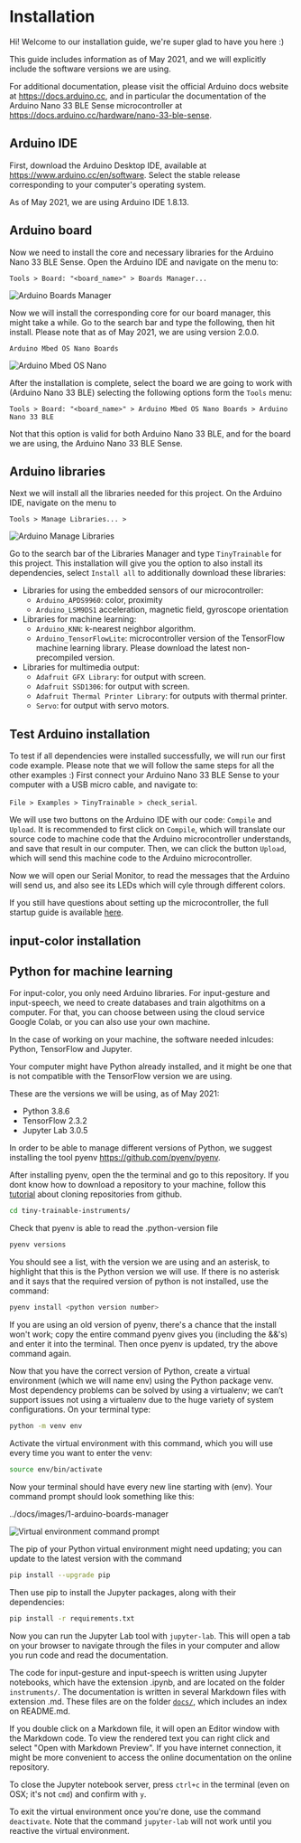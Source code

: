 # Installation

Hi! Welcome to our installation guide, we're super glad to have you here :)

This guide includes information as of May 2021, and we will explicitly include the software versions we are using.

For additional documentation, please visit the official Arduino docs website at https://docs.arduino.cc, and in particular the documentation of the Arduino Nano 33 BLE Sense microcontroller at https://docs.arduino.cc/hardware/nano-33-ble-sense.

## Arduino IDE

First, download the Arduino Desktop IDE, available at https://www.arduino.cc/en/software. Select the stable release corresponding to your computer's operating system.

As of May 2021, we are using Arduino IDE 1.8.13.

## Arduino board

Now we need to install the core and necessary libraries for the Arduino Nano 33 BLE Sense. Open the Arduino IDE and navigate on the menu to:

```
Tools > Board: "<board_name>" > Boards Manager...
```

![Arduino Boards Manager](../docs/images/1-arduino-boards-manager.png "Arduino Boards Manager")

<!-- Guillermo: this image may induce to confusion since it already says Board: "Arduino Nano 33 BLE", and we are supposedly installing it -->

Now we will install the corresponding core for our board manager, this might take a while. Go to the search bar and type the following, then hit install. Please note that as of May 2021, we are using version 2.0.0.

```
Arduino Mbed OS Nano Boards
```

![Arduino Mbed OS Nano](../docs/images/1-arduino-mbed-os-nano.png "Arduino Mbed OS Nano")

After the installation is complete, select the board we are going to work with (Arduino Nano 33 BLE) selecting the following options form the `Tools` menu:

```
Tools > Board: "<board_name>" > Arduino Mbed OS Nano Boards > Arduino Nano 33 BLE
```

Not that this option is valid for both Arduino Nano 33 BLE, and for the board we are using, the Arduino Nano 33 BLE Sense.

## Arduino libraries

Next we will install all the libraries needed for this project. On the Arduino IDE, navigate on the menu to

```
Tools > Manage Libraries... >
```

![Arduino Manage Libraries](../docs/images/1-arduino-manage-libraries.png "Arduino Manage Libraries")

Go to the search bar of the Libraries Manager and type `TinyTrainable` for this project. This installation will give you the option to also install its dependencies, select `Install all` to additionally download these libraries:

<!-- Guillermo: What version to install? I'd also add a picture of the library entry on the library manager.-->

* Libraries for using the embedded sensors of our microcontroller:
    * `Arduino_APDS9960`: color, proximity
    * `Arduino_LSM9DS1` acceleration, magnetic field, gyroscope orientation
* Libraries for machine learning:
    * `Arduino_KNN`: k-nearest neighbor algorithm.
    * `Arduino_TensorFlowLite`: microcontroller version of the TensorFlow machine learning library. Please download the latest non-precompiled version.
* Libraries for multimedia output:
    * `Adafruit GFX Library`: for output with screen.
    * `Adafruit SSD1306`: for output with screen.
    * `Adafruit Thermal Printer Library`: for outputs with thermal printer.
    * `Servo`: for output with servo motors.

## Test Arduino installation

To test if all dependencies were installed successfully, we will run our first code example. Please note that we will follow the same steps for all the other examples :) First connect your Arduino Nano 33 BLE Sense to your computer with a USB micro cable, and navigate to:

`File > Examples > TinyTrainable > check_serial`.

<!-- In my case I didn't find any example called check_serial, but one called inst0_serial -->

We will use two buttons on the Arduino IDE with our code: `Compile` and `Upload`. It is recommended to first click on `Compile`, which will translate our source code to machine code that the Arduino microcontroller understands, and save that result in our computer. Then, we can click the button `Upload`, which will send this machine code to the Arduino microcontroller.

Now we will open our Serial Monitor, to read the messages that the Arduino will send us, and also see its LEDs which will cyle through different colors.

If you still have questions about setting up the microcontroller, the full startup guide is available [here](https://www.arduino.cc/en/Guide/NANO33BLESense).



## input-color installation


## Python for machine learning

For input-color, you only need Arduino libraries. For input-gesture and input-speech, we need to create databases and train algothitms on a computer. For that, you can choose between using the cloud service Google Colab, or you can also use your own machine.

<!-- May be worth to explain what input-color, input-gesture and input-speech are, how the examples are organized, etc. -->

In the case of working on your machine, the software needed inlcudes: Python, TensorFlow and Jupyter.

Your computer might have Python already installed, and it might be one that is not compatible with the TensorFlow version we are using.

These are the versions we will be using, as of May 2021:

* Python 3.8.6
* TensorFlow 2.3.2
* Jupyter Lab 3.0.5

In order to be able to manage different versions of Python, we suggest installing the tool pyenv https://github.com/pyenv/pyenv.

After installing pyenv, open the the terminal and go to this repository. If you dont know how to download a repository to your machine, follow this [tutorial](https://docs.github.com/en/github/creating-cloning-and-archiving-repositories/cloning-a-repository-from-github/cloning-a-repository) about cloning repositories from github.

```bash
cd tiny-trainable-instruments/
```

Check that pyenv is able to read the .python-version file

```bash
pyenv versions
```

You should see a list, with the version we are using and an asterisk, to highlight that this is the Python version we will use. If there is no asterisk and it says that the required version of python is not installed, use the command: <!-- Guillermo: Add a picture here because the text description is not clear enough. -->

```bash
pyenv install <python version number>
```

If you are using an old version of pyenv, there's a chance that the install won't work; copy the entire command pyenv gives you (including the &&'s) and enter it into the terminal. Then once pyenv is updated, try the above command again. <!-- Guillermo: Add a picture here because the text description is not clear enough. -->

Now that you have the correct version of Python, create a virtual environment (which we will name env) using the Python package venv. Most dependency problems can be solved by using a virtualenv; we can’t support issues not using a virtualenv due to the huge variety of system configurations. On your terminal type:

```bash
python -m venv env
```

Activate the virtual environment with this command, which you will use every time you want to enter the venv:

```bash
source env/bin/activate
```

Now your terminal should have every new line starting with (env). Your command prompt should look something like this:

../docs/images/1-arduino-boards-manager

![Virtual environment command prompt](../docs/images/1-venv-activation.png "Activating virtual environment")

The pip of your Python virtual environment might need updating; you can update to the latest version with the command

```bash
pip install --upgrade pip
```

Then use pip to install the Jupyter packages, along with their dependencies:

```bash
pip install -r requirements.txt
```

Now you can run the Jupyter Lab tool with `jupyter-lab`. This will open a tab on your browser to navigate through the files in your computer and allow you run code and read the documentation.

The code for input-gesture and input-speech is written using Jupyter notebooks, which have the extension .ipynb, and are located on the folder `instruments/`. The documentation is written in several Markdown files with extension .md. These files are on the folder [`docs/`](../docs/), which includes an index on README.md.

If you double click on a Markdown file, it will open an Editor window with the Markdown code. To view the rendered text you can right click and select "Open with Markdown Preview". If you have internet connection, it might be more convenient to access the online documentation on the online repository.

To close the Jupyter notebook server, press `ctrl+c` in the terminal (even on OSX; it's not `cmd`) and confirm with `y`.

To exit the virtual environment once you're done, use the command `deactivate`. Note that the command `jupyter-lab` will not work until you reactive the virtual environment.
